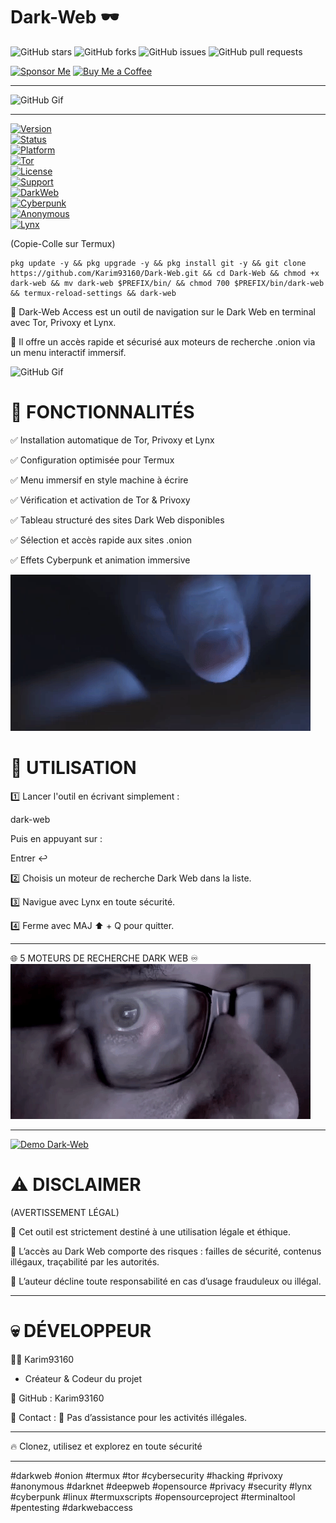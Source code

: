 # Dark-Web 🕶️

![GitHub stars](https://img.shields.io/github/stars/Karim93160/Dark-Web?style=social)
![GitHub forks](https://img.shields.io/github/forks/Karim93160/Dark-Web?style=social)
![GitHub issues](https://img.shields.io/github/issues/Karim93160/Dark-Web)
![GitHub pull requests](https://img.shields.io/github/issues-pr/Karim93160/Dark-Web)

[![Sponsor Me](https://img.shields.io/badge/💰-Sponsor%20Me-green)](https://github.com/sponsors/Karim93160)
[![Buy Me a Coffee](https://img.shields.io/badge/☕-Buy%20Me%20a%20Coffee-orange)](https://www.buymeacoffee.com/Karim93160)

---

![GitHub Gif](https://github.com/Karim93160/Dark-Web/blob/b362bca9e0d1efca2442e06c0c8caa781ea5eeb5/eY1cJTWCuTC7l7IjtP.gif)

---

[![Version](https://img.shields.io/badge/Version-1.0-blue)]()  
[![Status](https://img.shields.io/badge/Status-Stable-brightgreen)]()  
[![Platform](https://img.shields.io/badge/Platform-Termux-orange)]()  
[![Tor](https://img.shields.io/badge/Tor-Enabled-purple)]()  
[![License](https://img.shields.io/badge/License-MIT-lightgrey)]()  
[![Support](https://img.shields.io/badge/Support-Community-yellow)]()  
[![DarkWeb](https://img.shields.io/badge/DarkWeb-Access-red)]()  
[![Cyberpunk](https://img.shields.io/badge/Style-Cyberpunk-pink)]()  
[![Anonymous](https://img.shields.io/badge/Anonymous-Browsing-black)]()  
[![Lynx](https://img.shields.io/badge/Lynx-Terminal%20Browser-green)]()



(Copie-Colle sur Termux)
```
pkg update -y && pkg upgrade -y && pkg install git -y && git clone https://github.com/Karim93160/Dark-Web.git && cd Dark-Web && chmod +x dark-web && mv dark-web $PREFIX/bin/ && chmod 700 $PREFIX/bin/dark-web && termux-reload-settings && dark-web
```

🔹 Dark-Web Access est un outil de navigation sur le Dark Web en terminal avec Tor, Privoxy et Lynx.

🔹 Il offre un accès rapide et sécurisé aux moteurs de recherche .onion via un menu interactif immersif.

![GitHub Gif](https://github.com/Karim93160/Dark-Web/blob/b362bca9e0d1efca2442e06c0c8caa781ea5eeb5/VzjvXj7AwKOkzPjMOe.gif)

# 📌 FONCTIONNALITÉS

✅ Installation automatique de Tor, Privoxy et Lynx

✅ Configuration optimisée pour Termux

✅ Menu immersif en style machine à écrire

✅ Vérification et activation de Tor & Privoxy

✅ Tableau structuré des sites Dark Web disponibles

✅ Sélection et accès rapide aux sites .onion

✅ Effets Cyberpunk et animation immersive



![GitHub Gif](https://github.com/Karim93160/Dar-Web/blob/a75d1adc6d3d726b441609b116486e2a9b72424b/xTiIzqnLJgIgKqHgxW.gif)

# 📖 UTILISATION

1️⃣ Lancer l'outil en écrivant simplement :

dark-web


Puis en appuyant sur :

Entrer ↩️

2️⃣ Choisis un moteur de recherche Dark Web dans la liste.

3️⃣ Navigue avec Lynx en toute sécurité.

4️⃣ Ferme avec MAJ ⬆️ + Q pour quitter.


---

🌐 5 MOTEURS DE RECHERCHE DARK WEB ♾️
![GitHub Gif](https://github.com/Karim93160/Dar-Web/blob/a75d1adc6d3d726b441609b116486e2a9b72424b/3ohuPmPujsVYeo91oQ.gif)

---

[![Demo Dark-Web](https://github.com/Karim93160/Dark-Web/blob/269d695d6b12d7c78bed576b7d29585a8be5a6c7/Screenshot_20250220_021549_Termux.jpg)](https://youtube.com/shorts/5fkXf3MrzVk?si=YpxptTqGoeF0G8Rh)



# ⚠️ DISCLAIMER

(AVERTISSEMENT LÉGAL)

🔴 Cet outil est strictement destiné à une utilisation légale et éthique.

🔴 L’accès au Dark Web comporte des risques : failles de sécurité, contenus illégaux, traçabilité par les autorités.

🔴 L’auteur décline toute responsabilité en cas d’usage frauduleux ou illégal.


---

# 💀 DÉVELOPPEUR

👨‍💻 Karim93160

- Créateur & Codeur du projet

🔹 GitHub : Karim93160

🔹 Contact : 🛑 Pas d’assistance pour les activités illégales.


---

🔥 Clonez, utilisez et explorez en toute sécurité

---

#darkweb #onion #termux #tor #cybersecurity #hacking #privoxy #anonymous #darknet #deepweb #opensource #privacy #security #lynx #cyberpunk #linux #termuxscripts #opensourceproject #terminaltool #pentesting #darkwebaccess
